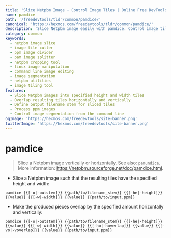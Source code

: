 ```yaml
---
title: 'Slice Netpbm Image - Control Image Tiles | Online Free DevTools by Hexmos'
name: pamdice
path: '/freedevtools/tldr/common/pamdice/'
canonical: 'https://hexmos.com/freedevtools/tldr/common/pamdice/'
description: 'Slice Netpbm image easily with pamdice. Control image tiles by height and width. Free online tool, no registration required. Manage image segments using command line.'
category: common
keywords:
  - netpbm image slice
  - image tile cutter
  - ppm image divider
  - pam image splitter
  - netpbm cropping tool
  - linux image manipulation
  - command line image editing
  - image segmentation
  - netpbm utilities
  - image tiling tool
features:
  - Slice Netpbm images into specified height and width tiles
  - Overlap resulting tiles horizontally and vertically
  - Define output filename stem for sliced tiles
  - Process ppm images
  - Control image segmentation from the command line
ogImage: 'https://hexmos.com/freedevtools/site-banner.png'
twitterImage: 'https://hexmos.com/freedevtools/site-banner.png'
---
```


# pamdice

> Slice a Netpbm image vertically or horizontally.
> See also: `pamundice`.
> More information: <https://netpbm.sourceforge.net/doc/pamdice.html>.

- Slice a Netpbm image such that the resulting tiles have the specified height and width:

`pamdice {{[-o|-outstem]}} {{path/to/filename_stem}} {{[-he|-height]}} {{value}} {{[-w|-width]}} {{value}} {{path/to/input.ppm}}`

- Make the produced pieces overlap by the specified amount horizontally and vertically:

`pamdice {{[-o|-outstem]}} {{path/to/filename_stem}} {{[-he|-height]}} {{value}} {{[-w|-width]}} {{value}} {{[-ho|-hoverlap]}} {{value}} {{[-vo|-voverlap]}} {{value}} {{path/to/input.ppm}}`
